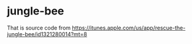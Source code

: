 # jungle-bee

That is source code from https://itunes.apple.com/us/app/rescue-the-jungle-bee/id1321280014?mt=8
